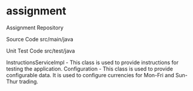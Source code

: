 # assignment
Assignment Repository

Source Code
  src/main/java
  
Unit Test Code
  src/test/java

InstructionsServiceImpl - This class is used to provide instructions for testing the application.
Configuration - This class is used to provide configurable data. It is used to configure currencies for Mon-Fri and Sun-Thur trading.
